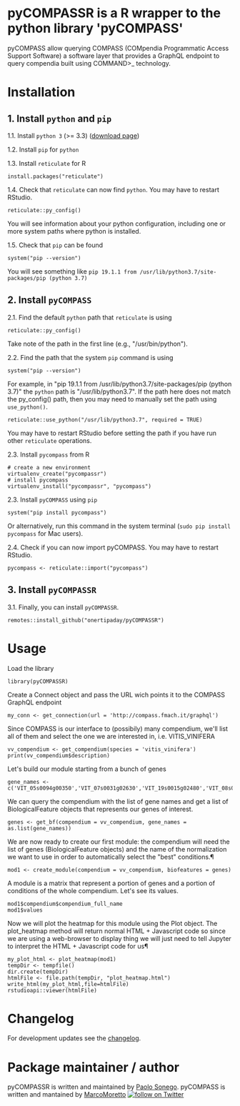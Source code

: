 # pyCOMPASSR is a R wrapper to the python library 'pyCOMPASS' 

pyCOMPASS allow querying COMPASS (COMpendia Programmatic Access Support Software) a software layer that provides a GraphQL endpoint to query compendia built using COMMAND>_ technology.

# Installation

## 1. Install `python` and `pip`

1.1. Install `python 3` (>= 3.3) ([download page](https://www.python.org/downloads))

1.2. Install `pip` for `python`

1.3. Install `reticulate` for R

```
install.packages("reticulate")
```

1.4. Check that `reticulate` can now find `python`. You may have to restart RStudio.

```
reticulate::py_config()
```

You will see information about your python configuration, including one or more system paths where python is installed.

1.5. Check that `pip` can be found

```
system("pip --version")
```

You will see something like `pip 19.1.1 from /usr/lib/python3.7/site-packages/pip (python 3.7)`

## 2. Install `pyCOMPASS`

2.1. Find the default `python` path that `reticulate` is using

```
reticulate::py_config()
```

Take note of the path in the first line (e.g., "/usr/bin/python").

2.2. Find the path that the system `pip` command is using

```
system("pip --version")
```

For example, in "pip 19.1.1 from /usr/lib/python3.7/site-packages/pip (python 3.7)" the `python` path is "/usr/lib/python3.7". If the path here does not match the py_config() path, then you may need to manually set the path using `use_python()`.

```
reticulate::use_python("/usr/lib/python3.7", required = TRUE)
```

You may have to restart RStudio before setting the path if you have run other `reticulate` operations.

2.3. Install `pycompass` from R

```
# create a new environment 
virtualenv_create("pycompassr")
# install pycompass
virtualenv_install("pycompassr", "pycompass")
```

2.3. Install `pyCOMPASS` using `pip`

```
system("pip install pycompass")
```

Or alternatively, run this command in the system terminal (`sudo pip install pycompass` for Mac users).

2.4. Check if you can now import pyCOMPASS. You may have to restart RStudio.

```
pycompass <- reticulate::import("pycompass")
```

## 3. Install `pyCOMPASSR`

3.1. Finally, you can install `pyCOMPASSR`.

```
remotes::install_github("onertipaday/pyCOMPASSR")
```

# Usage

Load the library
```{r}
library(pyCOMPASSR)
```
Create a Connect object and pass the URL wich points it to the COMPASS GraphQL endpoint
```{r}
my_conn <- get_connection(url = 'http://compass.fmach.it/graphql')
```
Since COMPASS is our interface to (possibily) many compendium, we'll list all of them and select the one we are interested in, i.e. VITIS_VINIFERA
```{r}
vv_compendium <- get_compendium(species = 'vitis_vinifera')
print(vv_compendium$description)
```
Let's build our module starting from a bunch of genes 
```{r}
gene_names <-c('VIT_05s0094g00350','VIT_07s0031g02630','VIT_19s0015g02480','VIT_08s0007g08840','VIT_01s0026g00520','VIT_03s0017g02170','VIT_19s0014g05330','VIT_02s0154g00130','VIT_02s0025g04330','VIT_13s0067g00490','VIT_09s0002g01200','VIT_14s0030g00140','VIT_03s0063g00120','VIT_05s0029g01480','VIT_11s0052g01650','VIT_02s0087g01020','VIT_09s0070g00160','VIT_13s0019g02180','VIT_07s0095g00550','VIT_04s0008g06570','VIT_04s0069g00860','VIT_04s0210g00060','VIT_07s0104g00430','VIT_15s0107g00210','VIT_16s0039g00970','VIT_10s0003g01730','VIT_17s0000g07060','VIT_16s0100g00510','VIT_02s0154g00590')
```
We can query the compendium with the list of gene names and get a list of BiologicalFeature objects that represents our genes of interest.

```{r}
genes <- get_bf(compendium = vv_compendium, gene_names = as.list(gene_names))
```
We are now ready to create our first module: the compendium will need the list of genes (BiologicalFeature objects) and the name of the normalization we want to use in order to automatically select the "best" conditions.¶

```{r}
mod1 <- create_module(compendium = vv_compendium, biofeatures = genes)
```
A module is a matrix that represent a portion of genes and a portion of conditions of the whole compendium. Let's see its values.

```{r}
mod1$compendium$compendium_full_name
mod1$values
```
Now we will plot the heatmap for this module using the Plot object. The plot_heatmap method will return normal HTML + Javascript code so since we are using a web-browser to display thing we will just need to tell Jupyter to interpret the HTML + Javascript code for us¶
```{r}
my_plot_html <- plot_heatmap(mod1)
tempDir <- tempfile()
dir.create(tempDir)
htmlFile <- file.path(tempDir, "plot_heatmap.html")
write_html(my_plot_html,file=htmlFile)
rstudioapi::viewer(htmlFile)
```

# Changelog

For development updates see the [changelog](https://github.com/onertipaday/pyCOMPASSR/blob/master/CHANGELOG.md).

# Package maintainer / author

pyCOMPASSR is written and maintained by [Paolo Sonego](https://github.com/onertipaday).
pyCOMPASS is written and mantained by [MarcoMoretto](https://github.com/marcomoretto/pyCOMPASS)
<a href="https://twitter.com/intent/follow?screen_name=onertipaday"><img src="https://img.shields.io/twitter/follow/onertipaday?style=social&logo=twitter" alt="follow on Twitter"></a>


